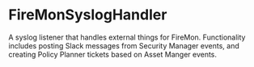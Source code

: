 # FireMonSyslogHandler
A syslog listener that handles external things for FireMon. Functionality includes posting Slack messages from Security Manager events, and creating Policy Planner tickets based on Asset Manger events.

